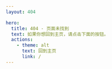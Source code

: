 ```yaml
---
layout: 404

hero:
  title: 404 - 页面未找到
  text: 如果你想回到主页，请点击下面的按钮。
  actions:
    - theme: alt
      text: 回到主页
      link: /
---
```



